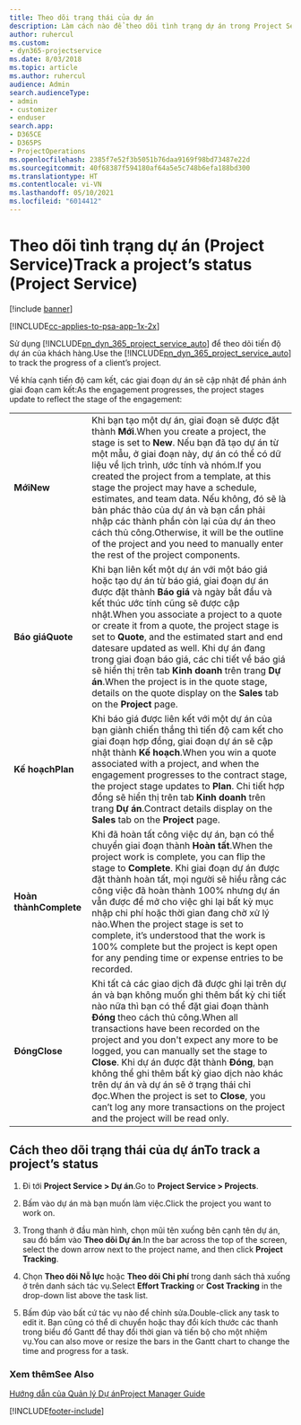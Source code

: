 ```yaml
---
title: Theo dõi trạng thái của dự án
description: Làm cách nào để theo dõi tình trạng dự án trong Project Service
author: ruhercul
ms.custom:
- dyn365-projectservice
ms.date: 8/03/2018
ms.topic: article
ms.author: ruhercul
audience: Admin
search.audienceType:
- admin
- customizer
- enduser
search.app:
- D365CE
- D365PS
- ProjectOperations
ms.openlocfilehash: 2385f7e52f3b5051b76daa9169f98bd73487e22d
ms.sourcegitcommit: 40f68387f594180af64a5e5c748b6efa188bd300
ms.translationtype: HT
ms.contentlocale: vi-VN
ms.lasthandoff: 05/10/2021
ms.locfileid: "6014412"
---
```

# <a name="track-a-projects-status-project-service"></a><span data-ttu-id="31dda-103">Theo dõi tình trạng dự án (Project Service)</span><span class="sxs-lookup"><span data-stu-id="31dda-103">Track a project’s status (Project Service)</span></span>

[!include [banner](../includes/psa-now-project-operations.md)]

[!INCLUDE[cc-applies-to-psa-app-1x-2x](../includes/cc-applies-to-psa-app-1x-2x.md)]

<span data-ttu-id="31dda-104">Sử dụng [!INCLUDE[pn_dyn_365_project_service_auto](../includes/pn-dyn-365-project-service-auto.md)] để theo dõi tiến độ dự án của khách hàng.</span><span class="sxs-lookup"><span data-stu-id="31dda-104">Use the [!INCLUDE[pn_dyn_365_project_service_auto](../includes/pn-dyn-365-project-service-auto.md)] to track the progress of a client’s project.</span></span>  

<span data-ttu-id="31dda-105">Về khía cạnh tiến độ cam kết, các giai đoạn dự án sẽ cập nhật để phản ánh giai đoạn cam kết:</span><span class="sxs-lookup"><span data-stu-id="31dda-105">As the engagement progresses, the project stages update to reflect the stage of the engagement:</span></span>  


|              |                                                                                                                                                                                                                                                                                                  |
|--------------|--------------------------------------------------------------------------------------------------------------------------------------------------------------------------------------------------------------------------------------------------------------------------------------------------|
|   <span data-ttu-id="31dda-106">**Mới**</span><span class="sxs-lookup"><span data-stu-id="31dda-106">**New**</span></span>    | <span data-ttu-id="31dda-107">Khi bạn tạo một dự án, giai đoạn sẽ được đặt thành **Mới**.</span><span class="sxs-lookup"><span data-stu-id="31dda-107">When you create a project, the stage is set to **New**.</span></span> <span data-ttu-id="31dda-108">Nếu bạn đã tạo dự án từ một mẫu, ở giai đoạn này, dự án có thể có dữ liệu về lịch trình, ước tính và nhóm.</span><span class="sxs-lookup"><span data-stu-id="31dda-108">If you created the project from a template, at this stage the project may have a schedule, estimates, and team data.</span></span> <span data-ttu-id="31dda-109">Nếu không, đó sẽ là bản phác thảo của dự án và bạn cần phải nhập các thành phần còn lại của dự án theo cách thủ công.</span><span class="sxs-lookup"><span data-stu-id="31dda-109">Otherwise, it will be the outline of the project and you need to manually enter the rest of the project components.</span></span> |
|  <span data-ttu-id="31dda-110">**Báo giá**</span><span class="sxs-lookup"><span data-stu-id="31dda-110">**Quote**</span></span>   |      <span data-ttu-id="31dda-111">Khi bạn liên kết một dự án với một báo giá hoặc tạo dự án từ báo giá, giai đoạn dự án được đặt thành **Báo giá** và ngày bắt đầu và kết thúc ước tính cũng sẽ được cập nhật.</span><span class="sxs-lookup"><span data-stu-id="31dda-111">When you associate a project to a quote or create it from a quote, the project stage is set to **Quote**, and the estimated start and end datesare updated as well.</span></span> <span data-ttu-id="31dda-112">Khi dự án đang trong giai đoạn báo giá, các chi tiết về báo giá sẽ hiển thị trên tab **Kinh doanh** trên trang **Dự án**.</span><span class="sxs-lookup"><span data-stu-id="31dda-112">When the project is in the quote stage, details on the quote display on the **Sales** tab on the **Project** page.</span></span>      |
|   <span data-ttu-id="31dda-113">**Kế hoạch**</span><span class="sxs-lookup"><span data-stu-id="31dda-113">**Plan**</span></span>   |                                     <span data-ttu-id="31dda-114">Khi báo giá được liên kết với một dự án của bạn giành chiến thắng thì tiến độ cam kết cho giai đoạn hợp đồng, giai đoạn dự án sẽ cập nhật thành **Kế hoạch**.</span><span class="sxs-lookup"><span data-stu-id="31dda-114">When you win a quote associated with a project, and when the engagement progresses to the contract stage, the project stage updates to **Plan**.</span></span> <span data-ttu-id="31dda-115">Chi tiết hợp đồng sẽ hiển thị trên tab **Kinh doanh** trên trang **Dự án**.</span><span class="sxs-lookup"><span data-stu-id="31dda-115">Contract details display on the **Sales** tab on the **Project** page.</span></span>                                      |
| <span data-ttu-id="31dda-116">**Hoàn thành**</span><span class="sxs-lookup"><span data-stu-id="31dda-116">**Complete**</span></span> |                    <span data-ttu-id="31dda-117">Khi đã hoàn tất công việc dự án, bạn có thể chuyển giai đoạn thành **Hoàn tất**.</span><span class="sxs-lookup"><span data-stu-id="31dda-117">When the project work is complete, you can flip the stage to **Complete**.</span></span> <span data-ttu-id="31dda-118">Khi giai đoạn dự án được đặt thành hoàn tất, mọi người sẽ hiểu rằng các công việc đã hoàn thành 100% nhưng dự án vẫn được để mở cho việc ghi lại bất kỳ mục nhập chi phí hoặc thời gian đang chờ xử lý nào.</span><span class="sxs-lookup"><span data-stu-id="31dda-118">When the project stage is set to complete, it’s understood that the work is 100% complete but the project is kept open for any pending time or expense entries to be recorded.</span></span>                     |
|  <span data-ttu-id="31dda-119">**Đóng**</span><span class="sxs-lookup"><span data-stu-id="31dda-119">**Close**</span></span>   |           <span data-ttu-id="31dda-120">Khi tất cả các giao dịch đã được ghi lại trên dự án và bạn không muốn ghi thêm bất kỳ chi tiết nào nữa thì bạn có thể đặt giai đoạn thành **Đóng** theo cách thủ công.</span><span class="sxs-lookup"><span data-stu-id="31dda-120">When all transactions have been recorded on the project and you don't expect any more to be logged, you can manually set the stage to **Close**.</span></span> <span data-ttu-id="31dda-121">Khi dự án được đặt thành **Đóng**, bạn không thể ghi thêm bất kỳ giao dịch nào khác trên dự án và dự án sẽ ở trạng thái chỉ đọc.</span><span class="sxs-lookup"><span data-stu-id="31dda-121">When the project is set to **Close**, you can’t log any more transactions on the project and the project will be read only.</span></span>           |

## <a name="to-track-a-projects-status"></a><span data-ttu-id="31dda-122">Cách theo dõi trạng thái của dự án</span><span class="sxs-lookup"><span data-stu-id="31dda-122">To track a project’s status</span></span>  

1.  <span data-ttu-id="31dda-123">Đi tới **Project Service > Dự án**.</span><span class="sxs-lookup"><span data-stu-id="31dda-123">Go to **Project Service > Projects**.</span></span>  

2.  <span data-ttu-id="31dda-124">Bấm vào dự án mà bạn muốn làm việc.</span><span class="sxs-lookup"><span data-stu-id="31dda-124">Click the project you want to work on.</span></span>  

3.  <span data-ttu-id="31dda-125">Trong thanh ở đầu màn hình, chọn mũi tên xuống bên cạnh tên dự án, sau đó bấm vào **Theo dõi Dự án**.</span><span class="sxs-lookup"><span data-stu-id="31dda-125">In the bar across the top of the screen, select the down arrow next to the project name, and then click **Project Tracking**.</span></span>  

4.  <span data-ttu-id="31dda-126">Chọn **Theo dõi Nỗ lực** hoặc **Theo dõi Chi phí** trong danh sách thả xuống ở trên danh sách tác vụ.</span><span class="sxs-lookup"><span data-stu-id="31dda-126">Select **Effort Tracking** or **Cost Tracking** in the drop-down list above the task list.</span></span>  

5.  <span data-ttu-id="31dda-127">Bấm đúp vào bất cứ tác vụ nào để chỉnh sửa.</span><span class="sxs-lookup"><span data-stu-id="31dda-127">Double-click any task to edit it.</span></span> <span data-ttu-id="31dda-128">Bạn cũng có thể di chuyển hoặc thay đổi kích thước các thanh trong biểu đồ Gantt để thay đổi thời gian và tiến bộ cho một nhiệm vụ.</span><span class="sxs-lookup"><span data-stu-id="31dda-128">You can also move or resize the bars in the Gantt chart to change the time and progress for a task.</span></span>  

### <a name="see-also"></a><span data-ttu-id="31dda-129">Xem thêm</span><span class="sxs-lookup"><span data-stu-id="31dda-129">See Also</span></span>  
 [<span data-ttu-id="31dda-130">Hướng dẫn của Quản lý Dự án</span><span class="sxs-lookup"><span data-stu-id="31dda-130">Project Manager Guide</span></span>](../psa/project-manager-guide.md)


[!INCLUDE[footer-include](../includes/footer-banner.md)]